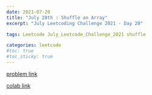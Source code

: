 ```yaml
---
date: 2021-07-20
title: "July 20th : Shuffle an Array"
excerpt: "July Leetcoding Challenge 2021 - Day 20"

tags: Leetcode July_Leetcode_Challenge_2021 shuffle

categories: leetcode
#toc: true
#toc_sticky: true
---
```




[problem link]()

[colab link]()
